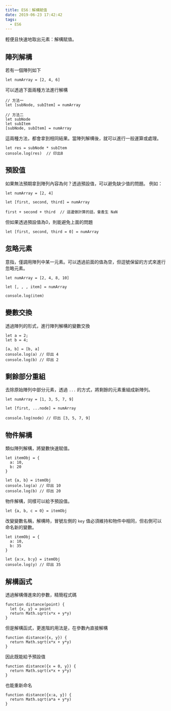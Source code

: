 ```yaml
---
title: ES6：解構賦值
date: 2019-06-23 17:42:42
tags:
  - ES6
---
```

輕便且快速地取出元素：解構賦值。
<!--more-->
## 陣列解構
若有一個陣列如下
```
let numArray = [2, 4, 6]
```
可以透過下面兩種方法進行解構
```
// 方法一
let [subNode, subItem] = numArray

// 方法二
let subNode
let subItem
[subNode, subItem] = numArray
```
這兩種方法，都會拿到相同結果。當陣列解構後，就可以進行一般運算或處理。
```
let res = subNode * subItem
console.log(res)  // 印出8
```
## 預設值
如果無法預期拿到陣列內容為何？透過預設值，可以避免缺少值的問題。
例如：
```
let numArray = [2, 4]

let [first, second, third] = numArray

first + second + third  // 這邊做計算的話，會產生 NaN
```
但如果透過預設值為0，則能避免上面的問題
```
let [first, second, third = 0] = numArray
```
## 忽略元素
意指，僅調用陣列中某一元素。可以透過前面的值為空，但逗號保留的方式來進行忽略元素。
```
let numArray = [2, 4, 8, 10]

let [, , , item] = numArray

console.log(item)
```
## 變數交換
透過陣列的形式，進行陣列解構的變數交換
```
let a = 2;
let b = 4;

[a, b] = [b, a]
console.log(a) // 印出 4
console.log(b) // 印出 2
```
## 剩餘部分重組
去除原始陣列中部分元素，透過 `...` 的方式，將剩餘的元素重組成新陣列。
```
let numArray = [1, 3, 5, 7, 9]

let [first, ...node] = numArray

console.log(node) // 印出 [3, 5, 7, 9]
```
## 物件解構
類似陣列解構，將變數快速賦值。
```
let itemObj = {
  a: 10,
  b: 20
}

let {a, b} = itemObj
console.log(a) // 印出 10
console.log(b) // 印出 20
```
物件解構，同樣可以給予預設值。
```
let {a, b, c = 0} = itemObj
```
改變變數名稱，解構時，冒號左側的 `key` 值必須維持和物件中相同，但右側可以命名新的變數。
```
let itemObj = {
  a: 10,
  b: 35
}

let {a:x, b:y} = itemObj
console.log(y) // 印出 35
```
## 解構函式
透過解構傳進來的參數，精簡程式碼
```
function distance(point) {
  let {x, y} = point
  return Math.sqrt(x*x + y*y)
}
```
但是解構函式，更進階的用法是，在參數內直接解構
```
function distance({x, y}) {
  return Math.sqrt(x*x + y*y)
}
```
因此既能給予預設值
```
function distance({x = 0, y}) {
  return Math.sqrt(x*x + y*y)
}
```
也能重新命名
```
function distance({x:a, y}) {
  return Math.sqrt(a*a + y*y)
}
```